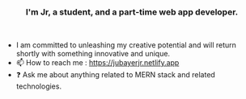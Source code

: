 ### <div align="center">I'm Jr, a student, and a part-time web app developer.</div> 
<br/>  
 
  
- I am committed to unleashing my creative potential and will return shortly with something innovative and unique.
- 📫 How to reach me : https://jubayerjr.netlify.app
- ❓ Ask me about anything related to MERN stack and related technologies.

<!---
jubayerjr203/jubayerjr203 কi special ক reওpository because its `REAME.md` (thisহহ file) appears on your GitHub prমofile.
You canক click the Prevহiew link to take aজক loজokক at yourজ
--->


  

<br/>  
<br/>  
